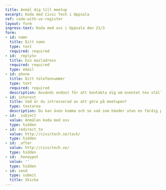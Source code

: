 ```yaml
---
title: Anmäl dig till meetup
excerpt: Koda med Civic Tech i Uppsala
ref: code-with-us-register
layout: form
ingress-text: Koda med oss i Uppsala den 21/3
form:
- id: namn
  title: Ditt namn
  type: text
  required: required
- id: _replyto
  title: Din mailadress
  required: required
  type: email
- id: phone
  title: Ditt telefonnummer
  type: text
  required: required
  description: Används endast för att kontakta dig om eventet tex ställs in på kort varsel.
- id: interest
  title: Vad är du intresserad av att göra på meetupen?   
  type: textarea
  description: Du kan även komma och se vad som händer utan en färdig plan!
- id: _subject
  value: Anmälan koda med oss
  type: hidden
- id: redirect_to
  value: http://civictech.se/tack/
  type: hidden
- id: _after
  value: http://civictech.se/
  type: hidden
- id: _honeypot
  value: ''
  type: hidden
- id: send
  type: submit
  title: Skicka
---
```


